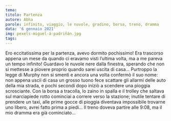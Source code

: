 ```yaml
---
tema:
titolo: Partenza
autore: Abha
parole: infinito, viaggio, le nuvole, gradino, borsa, treno, dramma
data: '6 gennaio 2021'
img: pexels-miguel-á-padriñán.jpg
tags: 
---
```

Ero eccitatissima per la partenza, avevo dormito pochissimo! Era trascorso appena un mese da quando ci eravamo visti l’ultima volta, ma a me pareva un tempo infinito! Guardavo le nuvole nere dalla finestra, sperando che non si mettesse a piovere proprio quando sarei uscita di casa… Purtroppo la legge di Murphy non si smentì e ancora una volta confermò il suo nome: non appena uscii di casa un grosso tuono fece scattare gli allarmi delle auto della mia strada, e pochi secondi dopo iniziò a scendere una pioggia scrosciante. Con la borsa a tracolla, lo zaino in spalla e il trolley che saltava sul marciapiede rotto cominciai a correre verso la stazione; inutile tentare di prendere un taxi, alle prime gocce di pioggia diventava impossibile trovarne uno libero, avrei fatto prima a piedi… Il treno doveva partire alle 9:08, ma il mio dramma era già cominciato…
